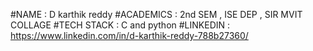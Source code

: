 #NAME : D karthik reddy 
#ACADEMICS : 2nd SEM , ISE DEP , SIR MVIT COLLAGE 
#TECH STACK : C and python 
#LINKEDIN : https://www.linkedin.com/in/d-karthik-reddy-788b27360/
